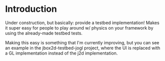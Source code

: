 # Introduction #
Under construction, but basically: provide a testbed implementation!  Makes it super easy for people to play around w/ physics on your framework by using the already-made testbed tests.

Making this easy is something that I'm currently improving, but you can see an example in the jbox2d-testbed-jogl project, where the UI is replaced with a GL implementation instead of the j2d implementation.